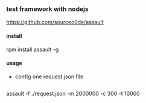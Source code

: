### test framework with nodejs

  https://github.com/sourcec0de/assault

#### install

  rpm install assault -g

#### usage

- config one request.json file

```
```

  assault -f ./request.json -m 2000000 -c 300 -t 10000
